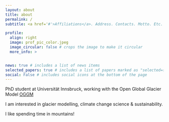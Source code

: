 ```yaml
---
layout: about
title: about
permalink: /
subtitle: <a href='#'>Affiliations</a>. Address. Contacts. Motto. Etc.

profile:
  align: right
  image: prof_pic_color.jpeg
  image_circular: false # crops the image to make it circular
  more_info: >


news: true # includes a list of news items
selected_papers: true # includes a list of papers marked as "selected={true}"
social: False # includes social icons at the bottom of the page
---
```



PhD student at Universität Innsbruck, working with the Open Global Glacier Model [OGGM](oggm.org)

I am interested in glacier modelling, climate change science & sustainability. 

I like spending time in mountains!
